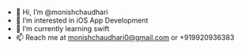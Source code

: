 - 👋 Hi, I’m @monishchaudhari
- 👀 I’m interested in iOS App Development
- 🌱 I’m currently learning swift
- 📫 Reach me at monishchaudhari0@gmail.com or +919920936383

<!---
monishchaudhari/monishchaudhari is a ✨ special ✨ repository because its `README.md` (this file) appears on your GitHub profile.
You can click the Preview link to take a look at your changes.
--->
